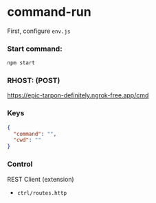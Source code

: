 # command-run

First, configure `env.js`

### Start command:

```bash
npm start
```

### RHOST: (POST)

https://epic-tarpon-definitely.ngrok-free.app/cmd

### Keys

```json
{
  "command": "",
  "cwd": ""
}
```

### Control

REST Client (extension)

- `ctrl/routes.http`
